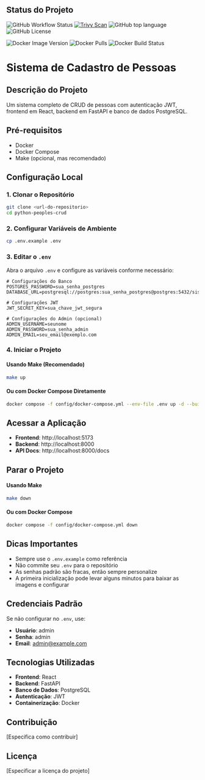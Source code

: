 ## Status do Projeto

![GitHub Workflow Status](https://img.shields.io/github/actions/workflow/status/dellabeneta/python-peoples-crud/build-and-push.yml?label=Build)
[![Trivy Scan](https://github.com/dellabeneta/python-peoples-crud/actions/workflows/trivy-scan.yml/badge.svg)](https://github.com/dellabeneta/python-peoples-crud/actions/workflows/trivy-scan.yml)
![GitHub top language](https://img.shields.io/github/languages/top/dellabeneta/python-peoples-crud)
![GitHub License](https://img.shields.io/github/license/dellabeneta/python-peoples-crud)

![Docker Image Version](https://img.shields.io/docker/v/dellabeneta/python-peoples-crud-backend/latest)
![Docker Pulls](https://img.shields.io/docker/pulls/dellabeneta/python-peoples-crud-backend)
![Docker Build Status](https://img.shields.io/docker/build/dellabeneta/python-peoples-crud-backend)

# Sistema de Cadastro de Pessoas

## Descrição do Projeto
Um sistema completo de CRUD de pessoas com autenticação JWT, frontend em React, backend em FastAPI e banco de dados PostgreSQL.

## Pré-requisitos
- Docker
- Docker Compose
- Make (opcional, mas recomendado)

## Configuração Local

### 1. Clonar o Repositório
```bash
git clone <url-do-repositorio>
cd python-peoples-crud
```

### 2. Configurar Variáveis de Ambiente
```bash
cp .env.example .env
```

### 3. Editar o `.env`
Abra o arquivo `.env` e configure as variáveis conforme necessário:

```
# Configurações do Banco
POSTGRES_PASSWORD=sua_senha_postgres
DATABASE_URL=postgresql://postgres:sua_senha_postgres@postgres:5432/sistema_cadastro

# Configurações JWT
JWT_SECRET_KEY=sua_chave_jwt_segura

# Configurações do Admin (opcional)
ADMIN_USERNAME=seunome
ADMIN_PASSWORD=sua_senha_admin
ADMIN_EMAIL=seu_email@exemplo.com
```

### 4. Iniciar o Projeto

#### Usando Make (Recomendado)
```bash
make up
```

#### Ou com Docker Compose Diretamente
```bash
docker compose -f config/docker-compose.yml --env-file .env up -d --build
```

## Acessar a Aplicação

- **Frontend**: http://localhost:5173
- **Backend**: http://localhost:8000
- **API Docs**: http://localhost:8000/docs

## Parar o Projeto

#### Usando Make
```bash
make down
```

#### Ou com Docker Compose
```bash
docker compose -f config/docker-compose.yml down
```

## Dicas Importantes

- Sempre use o `.env.example` como referência
- Não commite seu `.env` para o repositório
- As senhas padrão são fracas, então sempre personalize
- A primeira inicialização pode levar alguns minutos para baixar as imagens e configurar

## Credenciais Padrão

Se não configurar no `.env`, use:
- **Usuário**: admin
- **Senha**: admin
- **Email**: admin@example.com

## Tecnologias Utilizadas

- **Frontend**: React
- **Backend**: FastAPI
- **Banco de Dados**: PostgreSQL
- **Autenticação**: JWT
- **Containerização**: Docker

## Contribuição

[Especifica como contribuir]

## Licença

[Especificar a licença do projeto]
